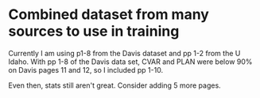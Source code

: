 # Combined dataset from many sources to use in training

Currently I am using p1-8 from the Davis dataset and pp 1-2 from the U Idaho.
With pp 1-8 of the Davis data set, CVAR and PLAN were below 90% on Davis pages 11 and 12, so I included pp 1-10.

Even then, stats still aren't great. Consider adding 5 more pages.

